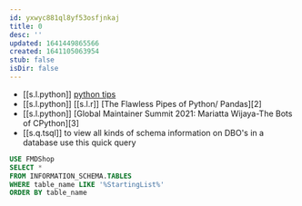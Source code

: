 ```yaml
---
id: yxwyc881ql8yf53osfjnkaj
title: 0
desc: ''
updated: 1641449865566
created: 1641105063954
stub: false
isDir: false
---
```


     
-  [[s.l.python]] [python tips][1]
  -  [[s.l.python]] [[s.l.r]] [The Flawless Pipes of Python/ Pandas][2]
-  [[s.l.python]] [Global Maintainer Summit 2021: Mariatta Wijaya-The Bots of CPython][3]
- [[s.q.tsql]] to view all kinds of schema information on DBO's in a database use this quick query

```sql
USE FMDShop
SELECT * 
FROM INFORMATION_SCHEMA.TABLES
WHERE table_name LIKE '%StartingList%'
ORDER BY table_name
```

[1]: https://betterprogramming.pub/4-ways-to-level-up-your-python-code-f148a50efeea
[1]: https://towardsdatascience.com/the-flawless-pipes-of-python-pandas-30f3ee4dffc2
[1]: https://youtu.be/6sDLtmXPErY
